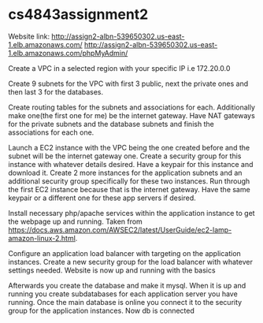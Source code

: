 # cs4843assignment2

Website link: http://assign2-albn-539650302.us-east-1.elb.amazonaws.com/
http://assign2-albn-539650302.us-east-1.elb.amazonaws.com/phpMyAdmin/

Create a VPC in a selected region with your specific IP i.e 172.20.0.0

Create 9 subnets for the VPC with first 3 public, next the private ones and then last 3 for the databases.

Create routing tables for the subnets and associations for each. Additionally make one(the first one for me) be the internet gateway. Have NAT gateways for the private subnets and the database subnets and finish the associations for each one.

Launch a EC2 instance with the VPC being the one created before and the subnet will be the internet gateway one. Create a security group for this instance with whatever details desired. Have a keypair for this instance and download it.
Create 2 more instances for the application subnets and an additional security group specifically for these two instances. Run through the first EC2 instance because that is the internet gateway. Have the same keypair or a different one for these app servers if desired.

Install necessary php/apache services within the application instance to get the webpage up and running. Taken from https://docs.aws.amazon.com/AWSEC2/latest/UserGuide/ec2-lamp-amazon-linux-2.html.

Configure an application load balancer with targeting on the application instances. Create a new security group for the load balancer with whatever settings needed.
Website is now up and running with the basics

Afterwards you create the database and make it mysql. When it is up and running you create subdatabases for each application server you have running. Once the main database is online you connect it to the security group for the application instances. Now db is connected
